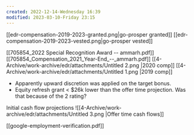 ```yaml
---
created: 2022-12-14-Wednesday 16:39
modified: 2023-03-10-Friday 23:15
---
```


[[edr-compensation-2019-2023-granted.png|go-prosper granted]]
[[edr-compensation-2019-2023-vested.png|go-prosper vested]]

[[705854_2022 Special Recognition Award -- ammarh.pdf]]
[[705854_Compensation_2021_Year-End_--_ammarh.pdf]]
[[4-Archive/work-archive/edr/attachments/Untitled 2.png |2020 comp]]
[[4-Archive/work-archive/edr/attachments/Untitled 1.png |2019 comp]]

- Apparently upward discretion was applied on the target bonus.
- Equity refresh grant < $26k lower than the offer time projection. Was that because of the 2 rating?

Initial cash flow projections
![[4-Archive/work-archive/edr/attachments/Untitled 3.png |Offer time cash flows]]

[[google-employment-verification.pdf]]
